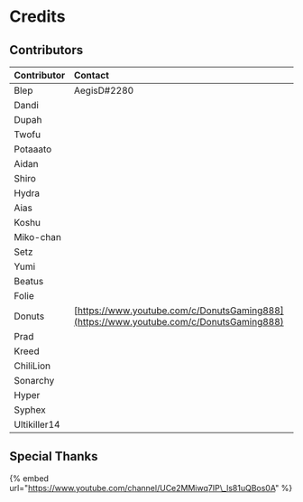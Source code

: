 # Credits

## Contributors

| Contributor | Contact |
| :--- | :--- |
| Blep | AegisD\#2280 |
| Dandi |  |
| Dupah |  |
| Twofu |  |
| Potaaato |  |
| Aidan |  |
| Shiro |  |
| Hydra |  |
| Aias |  |
| Koshu |  |
| Miko-chan |  |
| Setz |  |
| Yumi |  |
| Beatus |  |
| Folie |  |
| Donuts | [https://www.youtube.com/c/DonutsGaming888](https://www.youtube.com/c/DonutsGaming888) |
| Prad |  |
| Kreed |  |
| ChiliLion |  |
| Sonarchy |  |
| Hyper |  |
| Syphex |  |
| Ultikiller14 |  |

## Special Thanks

{% embed url="https://www.youtube.com/channel/UCe2MMiwq7IP\_ls81uQBos0A" %}



